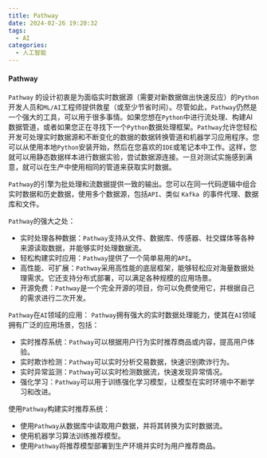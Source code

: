 ```yaml
---
title: Pathway
date: 2024-02-26 19:20:32
tags:
  - AI
categories:
  - 人工智能
---
```


#### Pathway

`Pathway` 的设计初衷是为面临实时数据源（需要对新数据做出快速反应）的`Python`开发人员和`ML/AI`工程师提供救星（或至少节省时间）。尽管如此，`Pathway`仍然是一个强大的工具，可以用于很多事情。如果您想在`Python`中进行流处理、构建AI数据管道，或者如果您正在寻找下一个`Python`数据处理框架。`Pathway`允许您轻松开发可处理实时数据源和不断变化的数据的数据转换管道和机器学习应用程序。您可以从使用本地`Python`安装开始，然后在您喜欢的`IDE`或笔记本中工作。这样，您就可以用静态数据样本进行数据实验，尝试数据源连接。一旦对测试实施感到满意，就可以在生产中使用相同的管道来获取实时数据。

`Pathway`的引擎为批处理和流数据提供一致的输出。您可以在同一代码逻辑中组合实时数据和历史数据，使用多个数据源，包括`API`、类似 `Kafka `的事件代理、数据库和文件。

`Pathway`的强大之处：
- 实时处理各种数据：`Pathway`支持从文件、数据库、传感器、社交媒体等各种来源读取数据，并能够实时处理数据流。
- 轻松构建实时应用：`Pathway`提供了一个简单易用的`API`。
- 高性能、可扩展：`Pathway`采用高性能的底层框架，能够轻松应对海量数据处理需求。它还支持分布式部署，可以满足各种规模的应用场景。
- 开源免费：`Pathway`是一个完全开源的项目，你可以免费使用它，并根据自己的需求进行二次开发。

`Pathway`在`AI`领域的应用：
`Pathway`拥有强大的实时数据处理能力，使其在`AI`领域拥有广泛的应用场景，包括：
- 实时推荐系统：`Pathway`可以根据用户行为实时推荐商品或内容，提高用户体验。
- 实时欺诈检测：`Pathway`可以实时分析交易数据，快速识别欺诈行为。
- 实时异常监测：`Pathway`可以实时检测数据流，快速发现异常情况。
- 强化学习：`Pathway`可以用于训练强化学习模型，让模型在实时环境中不断学习和改进。

使用`Pathway`构建实时推荐系统：
- 使用`Pathway`从数据库中读取用户数据，并将其转换为实时数据流。
- 使用机器学习算法训练推荐模型。
- 使用`Pathway`将推荐模型部署到生产环境并实时为用户推荐商品。
